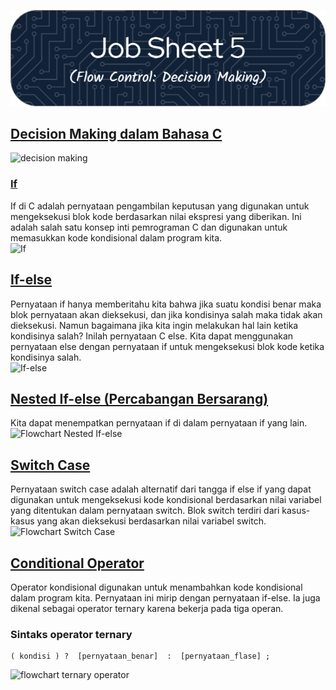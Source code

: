 ![Job Sheet 5](https://github.com/Zyxcid/Praktikum_Algoritma/blob/main/Images/JS5.png)
## [Decision Making dalam Bahasa C](https://www.geeksforgeeks.org/decision-making-c-cpp/)  
![decision making](https://media.geeksforgeeks.org/wp-content/uploads/20230424101456/Conditional-Statements-in-c.webp)

### [If](https://www.geeksforgeeks.org/c-if-statement/)
If di C adalah pernyataan pengambilan keputusan yang digunakan untuk mengeksekusi blok kode berdasarkan nilai ekspresi yang diberikan. Ini adalah salah satu konsep inti pemrograman C dan digunakan untuk memasukkan kode kondisional dalam program kita.  
![If](https://media.geeksforgeeks.org/wp-content/uploads/20230310131453/flowchart-of-if-in-c.png)

## [If-else](https://www.geeksforgeeks.org/c-if-else-statement/)
Pernyataan if hanya memberitahu kita bahwa jika suatu kondisi benar maka blok pernyataan akan dieksekusi, dan jika kondisinya salah maka tidak akan dieksekusi. Namun bagaimana jika kita ingin melakukan hal lain ketika kondisinya salah? Inilah pernyataan C else. Kita dapat menggunakan pernyataan else dengan pernyataan if untuk mengeksekusi blok kode ketika kondisinya salah.  
![If-else](https://media.geeksforgeeks.org/wp-content/uploads/20230220123250/flowchart_of_if_else_in_c.png)  

## [Nested If-else (Percabangan Bersarang)](https://www.geeksforgeeks.org/cpp-nested-if-else-statement/)
Kita dapat menempatkan pernyataan if di dalam pernyataan if yang lain.  
![Flowchart Nested If-else](https://media.geeksforgeeks.org/wp-content/uploads/20230424102041/nested-if-else-flowchart.webp)

## [Switch Case](https://www.geeksforgeeks.org/c-switch-statement/)
Pernyataan switch case adalah alternatif dari tangga if else if yang dapat digunakan untuk mengeksekusi kode kondisional berdasarkan nilai variabel yang ditentukan dalam pernyataan switch. Blok switch terdiri dari kasus-kasus yang akan dieksekusi berdasarkan nilai variabel switch.  
![Flowchart Switch Case](https://media.geeksforgeeks.org/wp-content/uploads/20231115161034/flow-diagram-of-switch-in-c.png)

## [Conditional Operator](https://www.geeksforgeeks.org/conditional-or-ternary-operator-in-c/)
Operator kondisional digunakan untuk menambahkan kode kondisional dalam program kita. Pernyataan ini mirip dengan pernyataan if-else. Ia juga dikenal sebagai operator ternary karena bekerja pada tiga operan.
### Sintaks operator ternary
```
( kondisi ) ?  [pernyataan_benar]  :  [pernyataan_flase] ;
```
![flowchart ternary operator](https://media.geeksforgeeks.org/wp-content/uploads/20230302093903/flowchart-of-conditional-or-ternary-operator-in-c.png)
